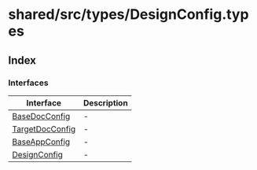 # shared/src/types/DesignConfig.types

## Index

### Interfaces

| Interface | Description |
| ------ | ------ |
| [BaseDocConfig](interfaces/base-doc-config/index.md) | - |
| [TargetDocConfig](interfaces/target-doc-config/index.md) | - |
| [BaseAppConfig](interfaces/base-app-config/index.md) | - |
| [DesignConfig](interfaces/design-config/index.md) | - |
